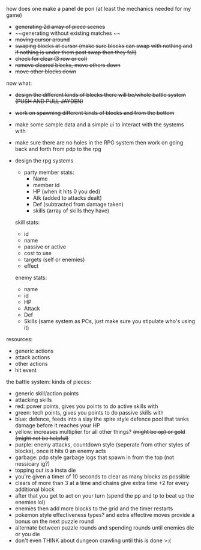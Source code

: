how does one make a panel de pon (at least the mechanics needed for my game)
- ~~generating 2d array of piece scenes~~
- ~~generating without existing matches ~~
- ~~moving cursor around~~
- ~~swaping blocks at cursor (make sure blocks can swap with nothing and if nothing is under them post swap then they fall)~~
- ~~check for clear (3 row or col)~~
- ~~remove cleared blocks, move others down~~
- ~~move other blocks down~~

now what:
- ~~design the different kinds of blocks there will be/whole battle system (PUSH AND PULL JAYDEN)~~
- ~~work on spawning different kinds of blocks and from the bottom~~ 
- make some sample data and a simple ui to interact with the systems with
- make sure there are no holes in the RPG system then work on going back and forth from pdp to the rpg



- design the rpg systems
  - party member stats:
	- Name
	- member id
	- HP (when it hits 0 you ded)
	- Atk (added to attacks dealt)
	- Def (subtracted from damage taken)
	- skills (array of skills they have)
  
  skill stats:
  - id
  - name
  - passive or active
  - cost to use
  - targets (self or enemies)
  - effect

  enemy stats:
  - name
  - id
  - HP
  - Attack
  - Def
  - Skills (same system as PCs, just make sure you stipulate who's using it)

resources:
- generic actions
- attack actions
- other actions
- hit event


the battle system:
kinds of pieces:
- generic skill/action points
- attacking skills
- red: power points, gives you points to do active skills with 
- green: tech points, gives you points to do passive skills with 
- blue: defence, feeds into a slay the spire style defence pool that tanks damage before it reaches your HP
- yellow: increases multiplier for all other things? ~~(might be op) or gold (might not be helpful)~~ 
- purple: enemy attacks, countdown style (seperate from other styles of blocks), once it hits 0 an enemy acts
- garbage: pdp style garbage logs that spawn in from the top (not nessicary ig?)
- topping out is a insta die
- you're given a timer of 10 seconds to clear as many blocks as possible
- clears of more than 3 at a time and chains give extra time +2 for every additional block
- after that you get to act on your turn (spend the pp and tp to beat up the enemies lol) 
- enemies then add more blocks to the grid and the timer restarts
- pokemon style effectiveness types? and extra effective moves provide a bonus on the next puzzle round
- alternate between puzzle rounds and spending rounds until enemies die or you die
- don't even THINK about dungeon crawling until this is done >:(

